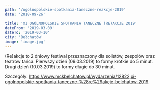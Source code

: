 ```yaml
---
path: '/ogolnopolskie-spotkania-taneczne-reakcje-2019'
date: '2018-09-26'

title: 'XI OGÓLNOPOLSKIE SPOTKANIA TANECZNE (RE)AKCJE 2019'
dateFrom: '2019-03-09'
dateTo: '2019-03-10'
city: 'Bełchatów'
image: 'image.jpg'
---
```

(Re)akcje to 2 dniowy festiwal przeznaczony dla solistów, zespołów oraz teatrów tańca. Pierwszy dzień (09.03.2019) to formy krótkie do 5 minut. Drugi dzień (10.03.2019) to formy długie do 30 minut.

Szczegóły:
https://www.mckbelchatow.pl/wydarzenia/12822,xi-ogolnopolskie-spotkania-taneczne-%28re%29akcje-belchatow-2019